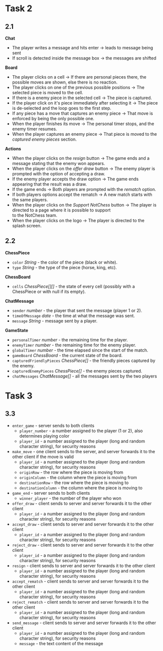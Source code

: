 # Task 2
## 2.1
**Chat**
* The player writes a message and hits enter -> leads to message being sent
* If scroll is detected inside the message box -> the messages are shifted

**Board**
* The player clicks on a cell -> If there are personal pieces there, the possible moves are shown, else there is no reaction.
* The player clicks on one of the previous possible positions -> The selected piece is moved to the cell.
* If there is a enemy piece in the selected cell -> The piece is captured.
* If the player click on it's piece immediately after selecting it -> The piece is de-selected and the loop goes to the first step.
* If any piece has a move that captures an enemy piece -> That move is enforced by being the only possible one. 
* When the player finishes its move -> The personal timer stops, and the enemy timer resumes.
* When the player captures an enemy piece -> That piece is moved to the *captured enemy pieces* section.

**Actions**
* When the player clicks on the *resign* button -> The game ends and a message stating that the enemy won appears.
* When the player clicks on the *offer draw* button -> The enemy player is prompted with the option of accepting a draw.
* If the enemy player accepts the draw option -> The game ends appearing that the result was a draw.
* If the game ends -> Both players are prompted with the *rematch* option.
* If both players options accept the rematch -> A new match starts with the same players.
* When the player clicks on the *Support NotChess* button -> The player is directed to a page where it is possible to support<br> to the NotChess team.
* When the player clicks on the logo -> The player is directed to the splash screen.

## 2.2

**ChessPiece**
* `color` *String* - the color of the piece (black or white).
* `type` *String* - the type of the piece (horse, king, etc).

**ChessBoard**
* `cells` *ChessPiece[][]* - the state of every cell (possibly with a ChessPiece or with null if its empty).

**ChatMessage**
* `sender` *number* - the player that sent the message (player 1 or 2).
* `timeOfMessage` *date* - the time at what the message was sent.
* `message` *String* - message sent by a player.

**GameState**
* `personalTimer` *number* - the remaining time for the player.
* `enemyTimer` *number* - the remaining time for the enemy player.
* `globalTimer` *number* - the time elapsed since the start of the match.
* `gameBoard` *ChessBoard* - the current state of the board.
* `capturedFriendlyPieces` *ChessPiece[]* - the friendly pieces captured by the enemy.
* `capturedEnemyPieces` *ChessPiece[]* - the enemy pieces captured.
* `chatMessages` *ChatMessage[]* - all the messages sent by the two players

# Task 3
## 3.3
* `enter_game` - server sends to both clients
    - `player_number` - a number assigned to the player (1 or 2), also determines playing color
    - `player_id` - a number assigned to the player (long and random character string), for security reasons
* `make_move` - one client sends to the server, and server forwards it to the other client if the move is valid
    - `player_id` - a number assigned to the player (long and random character string), for security reasons
    - `originRow` - the row where the piece is moving from
    - `originColumn` - the column where the piece is moving from
    - `destinationRow` - the row where the piece is moving to
    - `destinationColumn` - the column where the piece is moving to
* `game_end` - server sends to both clients
    - `winner_player` - the number of the player who won
* `offer_draw` - client sends to server and server forwards it to the other client
    - `player_id` - a number assigned to the player (long and random character string), for security reasons
* `accept_draw` - client sends to server and server forwards it to the other client
    - `player_id` - a number assigned to the player (long and random character string), for security reasons
* `reject_draw` - client sends to server and server forwards it to the other client
    - `player_id` - a number assigned to the player (long and random character string), for security reasons
* `resign` - client sends to server and server forwards it to the other client
    - `player_id` - a number assigned to the player (long and random character string), for security reasons
* `accept_rematch` - client sends to server and server forwards it to the other client
    - `player_id` - a number assigned to the player (long and random character string), for security reasons
* `reject_rematch` - client sends to server and server forwards it to the other client
    - `player_id` - a number assigned to the player (long and random character string), for security reasons
* `send_message` - client sends to server and server forwards it to the other client
    - `player_id` - a number assigned to the player (long and random character string), for security reasons
    - `message` - the text content of the message

